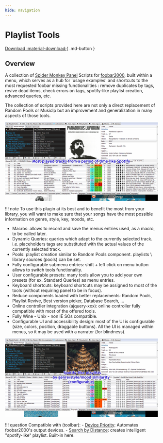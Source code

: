 ```yaml
---
hide: navigation
---
```


# Playlist Tools

[Download :material-download:](https://github.com/regorxxx/Playlist-Tools-SMP){ .md-button }

## Overview

A collection of [Spider Monkey Panel](https://theqwertiest.github.io/foo_spider_monkey_panel/) 
Scripts for [foobar2000](https://www.foobar2000.org/), built within a menu, which serves as a
 hub for 'usage examples' and shortcuts to the most requested foobar missing functionalities
 : remove duplicates by tags, revive dead items, check errors on tags, spotify-like playlist
 creation, advanced queries, etc.

The collection of scripts provided here are not only a direct replacement of Random Pools or
 MusicIp but an improvement and generalization in many aspects of those tools.
 
![Playlist Tools example 1](../images/pt_01.gif)
 
!!! note
	To use this plugin at its best and to benefit the most from your library, you will want to 
	make sure that your songs have the most possible information on genre, style, key, moods, etc.

- Macros: allows to record and save the menus entries used, as a macro, to be called later.
- Dynamic Queries: queries which adapt to the currently selected track. i.e. 
placeholders tags are substituted with the actual values of the currently selected track.
- Pools: playlist creation similar to Random Pools component.  playlists \ library sources (pools) can be set.
- Fully configurable submenu entries: shift + left click on menu button allows to switch tools functionality.
- User configurable presets: many tools allow you to add your own presets (for ex. Standard Queries) as menu entries.
- Keyboard shortcuts: keyboard shortcuts may be assigned to most of the tools (without requiring panel to be in focus).
- Reduce components loaded with better replacements: Random Pools, Playlist Revive, Best version picker, Database Search, ...
- Online controller integration (ajquery-xxx): online controller fully compatible with most of the offered tools.
- Fully Wine - Unix - non IE SOs compatible.
- Configurable UI and accessibility design: most of the UI is configurable (size, colors, position, draggable buttons).
 All the UI is managed within menus, so it may be used with a narrator (for blindness).

![Playlist Tools example 2](../images/pt_02.gif)
 
!!! question
	Compatible with (toolbar):
    - [Device Priority](scripts/device-priority-smp): Automates foobar2000's output devices.
    - [Search by Distance](scripts/search-by-distance-smp): creates intelligent "spotify-like"
	playlist. Built-in here.